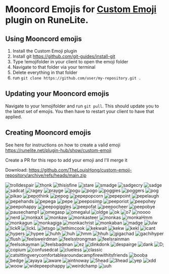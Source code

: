 # Mooncord Emojis for [Custom Emoji](https://github.com/TheLouisHong/runelite-custom-emoji) plugin on RuneLite.

## Using Mooncord emojis
1. Install the Custom Emoji plugin
2. Install git https://github.com/git-guides/install-git
3. Type !emojifolder in your client to open the emoji folder
4. Navigate to that folder via your terminal
5. Delete everything in that folder
6. run `git clone https://github.com/user/my-repository.git .`

## Updating your Mooncord emojis
Navigate to your !emojifolder and run `git pull`. This should update you to the latest set of emojis. You then have to restart your client to have that applied.

## Creating Mooncord emojis
See here for instructions on how to create a valid emoji https://runelite.net/plugin-hub/show/custom-emoji

Create a PR for this repo to add your emoji and I'll merge it

Download: https://github.com/TheLouisHong/custom-emoji-repository/archive/refs/heads/main.zip

![trolldespair](https://github.com/user-attachments/assets/d093c027-23a8-4339-a4c2-824951d35fc1)
![thonk](https://github.com/user-attachments/assets/fa282d9d-5cc5-4558-a272-bb07fa750b08)
![thisisfine](https://github.com/user-attachments/assets/3cb996e6-a413-42fd-9dbc-f26788fdb10e)
![stare](https://github.com/user-attachments/assets/19b01d8b-ca7d-488b-9269-24e4a97fffe0)
![smadge](https://github.com/user-attachments/assets/88b40e58-0529-4f37-ae77-a3fb3f66136f)
![sadgecry](https://github.com/user-attachments/assets/2db28133-986a-4102-89b2-343f03f8675e)
![sadge](https://github.com/user-attachments/assets/2f20d9a1-0d11-4c82-b23f-d9fbf6419e9d)
![sadcat](https://github.com/user-attachments/assets/8f15fe46-2a45-44d8-a7c0-31dd5f7ab707)
![ragey](https://github.com/user-attachments/assets/58671112-a10f-4578-8b67-2d7c367b04e7)
![prayge](https://github.com/user-attachments/assets/f8175be8-92e3-427a-89ca-0acad79531f4)
![pogu](https://github.com/user-attachments/assets/3af8f340-d258-42ff-92db-e286e5ff03d7)
![pogo](https://github.com/user-attachments/assets/f2c66da3-ce09-4fb6-a706-5a0d730bc395)
![poggies](https://github.com/user-attachments/assets/ac676d47-7558-4a26-8bea-284d4720b699)
![poggers](https://github.com/user-attachments/assets/019e3c61-e452-4c09-9d6d-e000fd126101)
![pog](https://github.com/user-attachments/assets/c4420f9e-94f2-44d8-b385-b676ba92a422)
![pikao](https://github.com/user-attachments/assets/ecf511a2-d1a6-4672-b38e-ef4f09be140d)
![pepothink](https://github.com/user-attachments/assets/f5e54822-263f-4e87-bca0-0f3c35cbac73)
![pepog](https://github.com/user-attachments/assets/4562fd6f-2cca-42ee-8131-1ee7cf14118b)
![pepepopcorn](https://github.com/user-attachments/assets/74d8bc5d-7834-4015-a255-c24921e7c57b)
![pepepoint](https://github.com/user-attachments/assets/f24b4b29-5b7c-4dae-825c-e6788268ed10)
![pepelaugh](https://github.com/user-attachments/assets/42ebe7ee-c50b-4a89-af23-359a33c8360e)
![pepehands](https://github.com/user-attachments/assets/c2d47985-be69-499a-9173-72659fbcf68f)
![pepega](https://github.com/user-attachments/assets/43d0f727-a851-48e7-884e-52aed740d95d)
![pepe](https://github.com/user-attachments/assets/ca92ea38-730c-46d8-986c-1987c66b5417)
![peeposimp](https://github.com/user-attachments/assets/b7a547ac-38c3-4c51-8e65-de9143097572)
![peeporiot](https://github.com/user-attachments/assets/2ce81bea-0747-4ab3-b6c1-91b3c11f6cf1)
![peepohey](https://github.com/user-attachments/assets/45746baf-45f5-4c3d-a0bd-6a497baae521)
![peepohappy](https://github.com/user-attachments/assets/0cec2779-9ee9-4dc8-a18e-9c9048f791c4)
![peepogiggles](https://github.com/user-attachments/assets/6f77071d-bcdb-44ea-abfb-76d11d8fb3fd)
![peepofat](https://github.com/user-attachments/assets/761d1e33-fc97-4398-8c77-992e3a58aaec)
![peepocheer](https://github.com/user-attachments/assets/064a505e-e57d-49e8-9a46-fd49c6fd2929)
![peepobye](https://github.com/user-attachments/assets/ec17e619-b9b0-4140-be1d-606af5f83479)
![pausechamp1](https://github.com/user-attachments/assets/077475cc-4bf8-4b75-8e31-76ac50b001d0)
![omegasp](https://github.com/user-attachments/assets/09065177-fefc-44fa-89cf-ead95ebe4cb4)
![omegalul](https://github.com/user-attachments/assets/064c6961-ce64-4690-b095-59018abec5a3)
![oldge](https://github.com/user-attachments/assets/fd35ccc8-9691-42bb-9829-0cfae5075db3)
![ok](https://github.com/user-attachments/assets/836dfc7a-94df-42b6-90fe-c52f75741919)
![o7](https://github.com/user-attachments/assets/8280cf37-d199-4e1b-90b8-fd876b61c086)
![noooo](https://github.com/user-attachments/assets/f61f4872-323e-43a1-a108-72e2fa11109b)
![nerd](https://github.com/user-attachments/assets/21149a2c-ddec-468c-bddf-98c175b67723)
![monkaX](https://github.com/user-attachments/assets/ca6dc98b-88a6-429c-823e-a93afb2a7b1c)
![monkaw](https://github.com/user-attachments/assets/dc03a5fa-a9c6-4719-a2b5-e8aa626dab48)
![monkasteer](https://github.com/user-attachments/assets/b6c8967a-33be-47a1-915a-a6a3fe141a19)
![monkas](https://github.com/user-attachments/assets/3ba7564a-bfc5-4a8d-98a4-887bc86a2b80)
![monkaHmm](https://github.com/user-attachments/assets/5adf4cea-e6d5-4145-a5fd-eeea2c0aae38)
![monkagun](https://github.com/user-attachments/assets/d7e7aa13-2874-449f-89c8-bab4bedd608d)
![monkagiga](https://github.com/user-attachments/assets/b0d76f72-8afb-4928-a809-af2109db0519)
![monkachrist](https://github.com/user-attachments/assets/2d07ad21-0384-4457-b44e-a5f58e289615)
![monkaban](https://github.com/user-attachments/assets/e16e6f96-a61e-438d-9e56-512ec5855419)
![madge](https://github.com/user-attachments/assets/1751aad9-6d53-4a9a-9bdf-bd9f2f0a87ab)
![lulw](https://github.com/user-attachments/assets/41db51d2-321c-46c9-8f06-e4481fc755f2)
![lickR](https://github.com/user-attachments/assets/ce22cd9f-3219-41b0-ae50-d75ed5ad94b9)
![lickL](https://github.com/user-attachments/assets/cdebc257-db39-43fa-a991-2403e667759a)
![letsgo](https://github.com/user-attachments/assets/24fc031c-2754-458b-831a-212918bef083)
![lethimcook](https://github.com/user-attachments/assets/b26f1f7c-5020-4d1e-8855-5d67d32363fd)
![kekwait](https://github.com/user-attachments/assets/cf334d38-60cc-416b-be0c-2fb62afe822a)
![kekw](https://github.com/user-attachments/assets/b3e3b788-afb4-4857-a959-849e40fce836)
![kekl](https://github.com/user-attachments/assets/cdb46eb4-61d4-4d30-8050-7a2e2b1f92b5)
![icant](https://github.com/user-attachments/assets/59aec6af-8f3d-42cc-adb8-3f56deef44b0)
![hypers](https://github.com/user-attachments/assets/5f04c8f7-a117-4cf2-9385-15ab0b826da2)
![hypee](https://github.com/user-attachments/assets/f5ec32de-c0a9-44b2-8b67-4853b448ea39)
![huhh](https://github.com/user-attachments/assets/f8679d50-b5db-430b-a3db-018698c94ceb)
![huh](https://github.com/user-attachments/assets/b2f9ddc5-efd7-4dd1-bb9d-08a9ae9c6640)
![hmm](https://github.com/user-attachments/assets/e7fa1317-1056-46f4-b539-b276dd36ec9e)
![hhuh](https://github.com/user-attachments/assets/4d5a4565-b8bc-4fc2-9a36-4a34f486cb93)
![gigachad](https://github.com/user-attachments/assets/3af7ef80-5fac-42a5-946e-228fe38aa383)
![gachihyper](https://github.com/user-attachments/assets/f2ff0305-cfbc-4613-bde8-dd40cc18763f)
![flush](https://github.com/user-attachments/assets/d4e3d061-9d25-4b0f-b583-f7cfca93330f)
![feelsweirdman](https://github.com/user-attachments/assets/4d92a5e6-1499-40c6-8d3b-9713c62dda54)
![feelsstrongman](https://github.com/user-attachments/assets/976c73d7-6589-47e2-9816-ed1ea290f1de)
![feelsrainman](https://github.com/user-attachments/assets/68cb1bbc-5971-4bef-b346-585bf3d95058)
![feelsokayman](https://github.com/user-attachments/assets/9974da4d-cbb8-4b2e-a10a-99ee3d221c23)
![feelsbadman](https://github.com/user-attachments/assets/314e049d-a2e5-4725-93db-46303327c08c)
![ez](https://github.com/user-attachments/assets/7771c16f-2ca9-4f06-b46c-d3200d6a5361)
![dinkdonk](https://github.com/user-attachments/assets/d064ebe0-fa53-44b1-804e-8e6d42f4df22)
![despairge](https://github.com/user-attachments/assets/6697d660-dd70-4706-970c-d951e6d22ba9)
![dank](https://github.com/user-attachments/assets/ded6a77e-5b04-4428-bc77-6c102ec45d2e)
![D;](https://github.com/user-attachments/assets/de010816-a60d-4206-b8d5-cad47d8734eb)
![copium](https://github.com/user-attachments/assets/5c9438d5-d291-426d-9004-6ad0e7704c3e)
![confusedcat](https://github.com/user-attachments/assets/9f8cd662-420e-4a4a-ba47-6d6866ee439a)
![clueless](https://github.com/user-attachments/assets/6e90fec4-a3fe-41ab-a513-79b438e691e0)
![classic](https://github.com/user-attachments/assets/0190c754-bf6a-411a-829c-920d216ab394)
![catsittingverycomfortablearoundacampfirewithitsfriends](https://github.com/user-attachments/assets/f0bd590a-2907-4947-957a-4c1be67f784b)
![booba](https://github.com/user-attachments/assets/3b75f544-ea77-4d73-9bab-a53c628e98a9)
![bedge](https://github.com/user-attachments/assets/aa585b27-7237-40d8-96e9-fc03a56dcecd)
![ayaya](https://github.com/user-attachments/assets/d43cea0c-c3c4-4a26-9738-7ea5eb13742a)
![aware](https://github.com/user-attachments/assets/f9664382-2416-4a0a-aa4a-71db190d3d13)
![aintnoway](https://github.com/user-attachments/assets/8fbcb9c0-3fbb-4156-a23b-5d719f78dff3)
![5head](https://github.com/user-attachments/assets/f894006d-ef88-46a3-9d2e-70afdb57466a)
![3head](https://github.com/user-attachments/assets/a8300ebf-7dea-46c0-b0c4-8290b229b666)
![yep](https://github.com/user-attachments/assets/f00733f8-c583-4378-95fb-12a1cd3d0eda)
![xdd](https://github.com/user-attachments/assets/4badc8e4-04a1-4671-b719-8efb7c9a40d9)
![woow](https://github.com/user-attachments/assets/7ebfb270-b10d-46f5-b5ae-d9dbe66dd44d)
![widepeepohappy](https://github.com/user-attachments/assets/b1abb945-a7b2-4090-b5ec-1ec3407cf12d)
![weirdchamp](https://github.com/user-attachments/assets/a7c7cbe1-8750-496e-bb23-605c3aa4c805)
![uuh](https://github.com/user-attachments/assets/e6685165-b309-45eb-b9ba-d9595adf4ffe)
